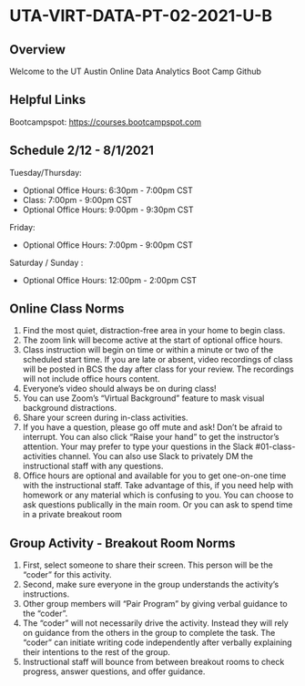 # UTA-VIRT-DATA-PT-02-2021-U-B

## Overview
  Welcome to the UT Austin Online Data Analytics Boot Camp Github

## Helpful Links
  Bootcampspot: https://courses.bootcampspot.com



## Schedule 2/12 - 8/1/2021

Tuesday/Thursday:
* Optional Office Hours: 	6:30pm - 7:00pm CST 
* Class: 		       	7:00pm - 9:00pm CST
* Optional Office Hours: 	9:00pm - 9:30pm CST

Friday:
* Optional Office Hours:	7:00pm - 9:00pm CST

Saturday / Sunday :
* Optional Office Hours:	12:00pm - 2:00pm CST

## Online Class Norms

  1. Find the most quiet, distraction-free area in your home to begin class.
  2. The zoom link will become active at the start of optional office hours.
  3. Class instruction will begin on time or within a minute or two of the scheduled start time.  If you are late or absent, video recordings of class will be posted in BCS the day after class for your review.  The recordings will not include office hours content.
  4. Everyone’s video should always be on during class!
  5. You can use Zoom’s “Virtual Background” feature to mask visual background distractions.
  6. Share your screen during in-class activities.  
  7. If you have a question, please go off mute and ask!  Don’t be afraid to interrupt.  You can also click “Raise your hand” to get the instructor’s attention.  Your may prefer to type your questions in the Slack #01-class-activities channel.  You can also use Slack to privately DM the instructional staff with any questions.
  8. Office hours are optional and available for you to get one-on-one time with the instructional staff.  Take advantage of this, if you need help with homework or any material which is confusing to you.  You can choose to ask questions publically in the main room.  Or you can ask to spend time in a private breakout room

## Group Activity - Breakout Room Norms
  1. First, select someone to share their screen.  This person will be the “coder” for this activity.
  2. Second, make sure everyone in the group understands the activity’s instructions.
  3. Other group members will “Pair Program” by giving verbal guidance to the “coder”.
  4. The “coder” will not necessarily drive the activity.  Instead they will rely on guidance from the others in the group to complete the task.  The “coder” can initiate writing code independently after verbally explaining their intentions to the rest of the group.
  5. Instructional staff will bounce from between breakout rooms to check progress, answer questions, and offer guidance.
